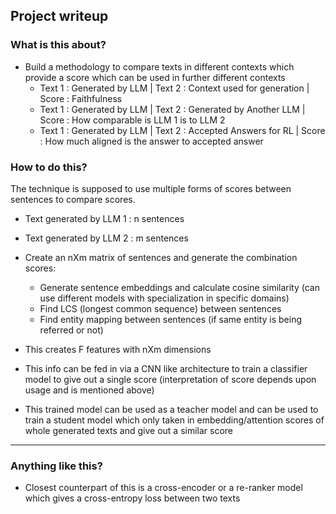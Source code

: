 Project writeup
--------------------

### What is this about?

- Build a methodology to compare texts in different contexts which provide a score which can be used in further different contexts
  - Text 1 : Generated by LLM | Text 2 : Context used for generation | Score : Faithfulness
  - Text 1 : Generated by LLM | Text 2 : Generated by Another LLM | Score : How comparable is LLM 1 is to LLM 2 
  - Text 1 : Generated by LLM | Text 2 : Accepted Answers for RL | Score : How much aligned is the answer to accepted answer


### How to do this?
The technique is supposed to use multiple forms of scores between sentences to compare scores. 
- Text generated by LLM 1 : n sentences
- Text generated by LLM 2 : m sentences
- Create an nXm matrix of sentences and generate the combination scores:
  - Generate sentence embeddings and calculate cosine similarity (can use different models with specialization in specific domains) 
  - Find LCS (longest common sequence) between sentences
  - Find entity mapping between sentences (if same entity is being referred or not)

- This creates F features with nXm dimensions
- This info can be fed in via a CNN like architecture to train a classifier model to give out a single score (interpretation of score depends upon usage and is mentioned above)
- This trained model can be used as a teacher model and can be used to train a student model which only taken in embedding/attention scores of whole generated texts and give out a similar score

----------------------
### Anything like this?
- Closest counterpart of this is a cross-encoder or a re-ranker model which gives a cross-entropy loss between two texts
